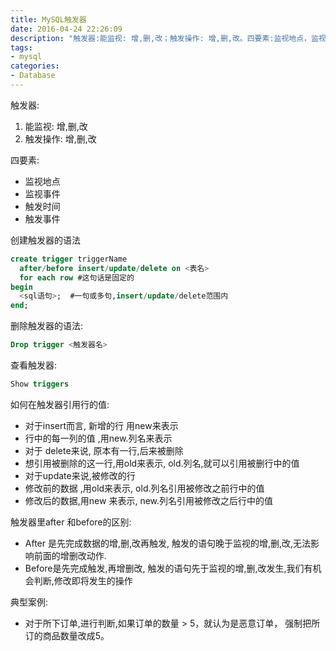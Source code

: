 ```yaml
---
title: MySQL触发器
date: 2016-04-24 22:26:09
description: "触发器:能监视: 增,删,改；触发操作: 增,删,改。四要素:监视地点，监视事件，触发时间，触发事件。创建触发器的语法：删除触发器的语法："
tags:
- mysql
categories:
- Database
---
```

触发器:
1. 能监视: 增,删,改
2. 触发操作: 增,删,改

四要素:
- 监视地点
- 监视事件
- 触发时间
- 触发事件

创建触发器的语法
```sql
create trigger triggerName
  after/before insert/update/delete on <表名>
  for each row #这句话是固定的
begin
  <sql语句>;  #一句或多句,insert/update/delete范围内
end;
```
删除触发器的语法:
```sql
Drop trigger <触发器名>
```
查看触发器:
```sql
Show triggers
```
如何在触发器引用行的值:
- 对于insert而言, 新增的行 用new来表示
- 行中的每一列的值 ,用new.列名来表示
- 对于 delete来说, 原本有一行,后来被删除
- 想引用被删除的这一行,用old来表示,  old.列名,就可以引用被删行中的值
- 对于update来说,被修改的行
- 修改前的数据 ,用old来表示, old.列名引用被修改之前行中的值
- 修改后的数据,用new 来表示, new.列名引用被修改之后行中的值

触发器里after 和before的区别:
- After 是先完成数据的增,删,改再触发,
触发的语句晚于监视的增,删,改,无法影响前面的增删改动作.
- Before是先完成触发,再增删改,
触发的语句先于监视的增,删,改发生,我们有机会判断,修改即将发生的操作

典型案例:
- 对于所下订单,进行判断,如果订单的数量 > 5，就认为是恶意订单，
强制把所订的商品数量改成5。

